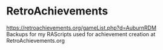# RetroAchievements

https://retroachievements.org/gameList.php?d=AuburnRDM
<br>
Backups for my RAScripts used for achievement creation at RetroAchievements.org
